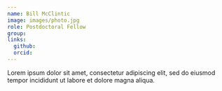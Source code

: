 ```yaml
---
name: Bill McClintic
image: images/photo.jpg
role: Postdoctoral Fellow
group: 
links:
  github:
  orcid: 
---
```


Lorem ipsum dolor sit amet, consectetur adipiscing elit, sed do eiusmod tempor incididunt ut labore et dolore magna aliqua.
